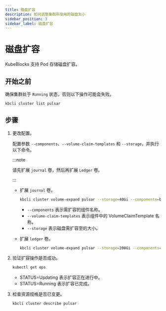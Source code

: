 ```yaml
---
title: 磁盘扩容
description: 如何调整集群所使用的磁盘大小
sidebar_position: 3
sidebar_label: 磁盘扩容
---
```


# 磁盘扩容

KubeBlocks 支持 Pod 存储磁盘扩容。

## 开始之前

确保集群处于 `Running` 状态，否则以下操作可能会失败。

```bash
kbcli cluster list pulsar
```

## 步骤

1. 更改配置。

    配置参数 `--components`、`--volume-claim-templates` 和 `--storage`，并执行以下命令。

    :::note

    请先扩展 `journal` 卷，然后再扩展 `Ledger` 卷。

    :::

      - 扩展 `journal` 卷。

        ```bash
        kbcli cluster volume-expand pulsar --storage=40Gi --components=bookies -t journal  
        ```

        - `--components` 表示需扩容的组件名称。
        - `--volume-claim-templates` 表示组件中的 VolumeClaimTemplate 名称。
        - `--storage` 表示磁盘需扩容至的大小。

      - 扩展 `ledger` 卷。

        ```bash
        kbcli cluster volume-expand pulsar --storage=200Gi --components=bookies -t ledgers  
        ```

2. 验证扩容操作是否成功。

   ```bash
   kubectl get ops  
   ```

   * STATUS=Updating 表示扩容正在进行中。
   * STATUS=Running 表示扩容已完成。

3. 检查资源规格是否已变更。

    ```bash
    kbcli cluster describe pulsar
    ```
